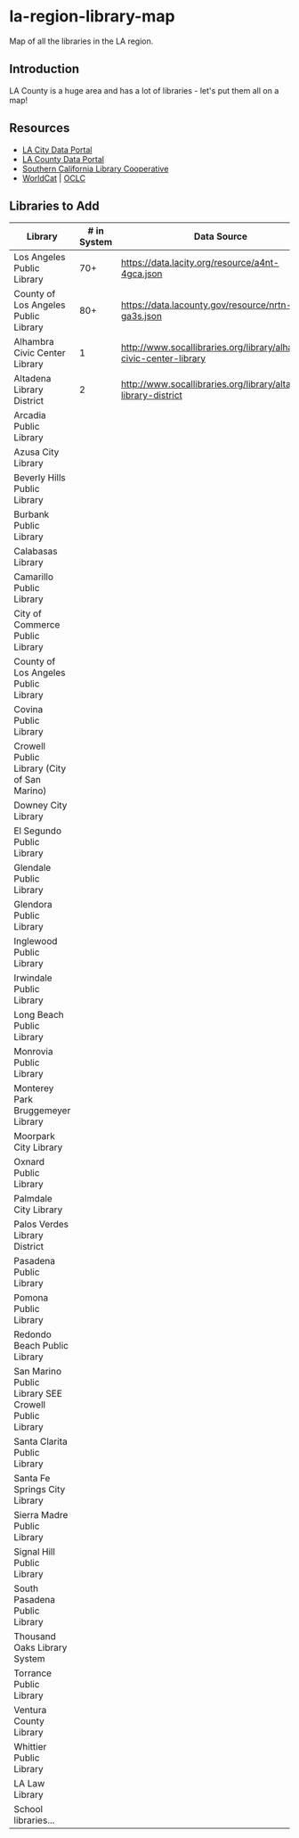 # la-region-library-map
Map of all the libraries in the LA region.

## Introduction

LA County is a huge area and has a lot of libraries - let's put them all on a map!

## Resources

* [LA City Data Portal](http://data.lacity.org/)
* [LA County Data Portal](http://data.lacounty.gov/)
* [Southern California Library Cooperative](http://www.socallibraries.org/)
* [WorldCat](https://www.worldcat.org/) | [OCLC](https://www.oclc.org/en-US/home.html)

## Libraries to Add


| Library | # in System | Data Source | Last Update |
|---------|-------------|-------------|------------------|
| Los Angeles Public Library | 70+ | https://data.lacity.org/resource/a4nt-4gca.json | 5/29/14 |
| County of Los Angeles Public Library | 80+ | https://data.lacounty.gov/resource/nrtn-ga3s.json | 12/9/15 |
| Alhambra Civic Center Library | 1 | http://www.socallibraries.org/library/alhambra-civic-center-library | |
| Altadena Library District | 2 | http://www.socallibraries.org/library/altadena-library-district | |
| Arcadia Public Library | | | |
| Azusa City Library | | | |
| Beverly Hills Public Library | | | |
| Burbank Public Library | | | |
| Calabasas Library | | | |
| Camarillo Public Library | | | |
| City of Commerce Public Library | | | |
| County of Los Angeles Public Library | | | |
| Covina Public Library | | | |
| Crowell Public Library (City of San Marino) | | | |
| Downey City Library | | | |
| El Segundo Public Library | | | |
| Glendale Public Library | | | |
| Glendora Public Library | | | |
| Inglewood Public Library | | | |
| Irwindale Public Library | | | |
| Long Beach Public Library | | | |
| Monrovia Public Library | | | |
| Monterey Park Bruggemeyer Library | | | |
| Moorpark City Library | | | |
| Oxnard Public Library | | | |
| Palmdale City Library | | | |
| Palos Verdes Library District | | | |
| Pasadena Public Library | | | |
| Pomona Public Library | | | |
| Redondo Beach Public Library | | | |
| San Marino Public Library SEE Crowell Public Library | | | |
| Santa Clarita Public Library | | | |
| Santa Fe Springs City Library | | | |
| Sierra Madre Public Library | | | |
| Signal Hill Public Library | | | |
| South Pasadena Public Library | | | |
| Thousand Oaks Library System | | | |
| Torrance Public Library | | | |
| Ventura County Library | | | |
| Whittier Public Library | | | |
| LA Law Library | | | |
| School libraries... | | | |